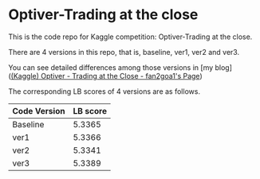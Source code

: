 # Optiver-Trading at the close
This is the code repo for Kaggle competition: Optiver-Trading at the close.

There are 4 versions in this repo, that is, baseline, ver1, ver2 and ver3.

You can see detailed differences among those versions in [my blog]([(Kaggle) Optiver - Trading at the Close - fan2goa1's Page](https://fan2goa1.github.io/mkdocs-material/blog/2023/12/24/kaggle-optiver---trading-at-the-close/))

The corresponding LB scores of 4 versions are as follows.

| Code Version | LB score |
| ------------ | -------- |
| Baseline     | 5.3365   |
| ver1         | 5.3366   |
| ver2         | 5.3341   |
| ver3         | 5.3389   |

